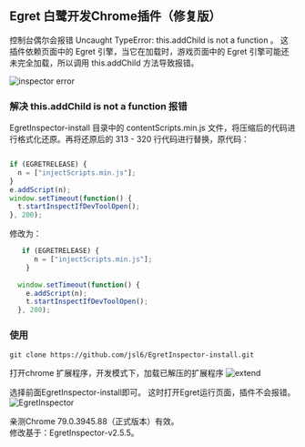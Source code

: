 ## Egret 白鹭开发Chrome插件（修复版）
控制台偶尔会报错 Uncaught TypeError: this.addChild is not a function 。
这插件依赖页面中的 Egret 引擎，当它在加载时，游戏页面中的 Egret 引擎可能还未完全加载，所以调用 this.addChild 方法导致报错。

![inspector error](https://github.com/jsl6/EgretInspector-install/blob/master/docs/inspector-error.jpg?raw=true)

 ### 解决 this.addChild is not a function 报错

  EgretInspector-install 目录中的 contentScripts.min.js 文件，将压缩后的代码进行格式化还原。再将还原后的 313 - 320 行代码进行替换，原代码：
  ```javascript

  if (EGRETRELEASE) {
    n = ["injectScripts.min.js"];
  }
  e.addScript(n);
  window.setTimeout(function() {
    t.startInspectIfDevToolOpen();
  }, 200);
```

修改为：
```javascript
   if (EGRETRELEASE) {
      n = ["injectScripts.min.js"];
    }
    
  window.setTimeout(function() {
    e.addScript(n);
    t.startInspectIfDevToolOpen();
  }, 200);
```

### 使用
```shell
git clone https://github.com/jsl6/EgretInspector-install.git
```

打开chrome 扩展程序，开发模式下，加载已解压的扩展程序
![extend](https://github.com/jsl6/EgretInspector-install/blob/master/docs/extend.jpg?raw=true)

选择前面EgretInspector-install即可。
这时打开Egret运行页面，插件不会报错。
![EgretInspector](https://github.com/jsl6/EgretInspector-install/blob/master/docs/egret-inspector.jpg?raw=true)

亲测Chrome 79.0.3945.88（正式版本）有效。  
修改基于：EgretInspector-v2.5.5。